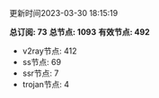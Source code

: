 更新时间2023-03-30 18:15:19

**总订阅: 73**
**总节点: 1093**
**有效节点: 492**
- v2ray节点: 412
- ss节点: 69
- ssr节点: 7
- trojan节点: 4
